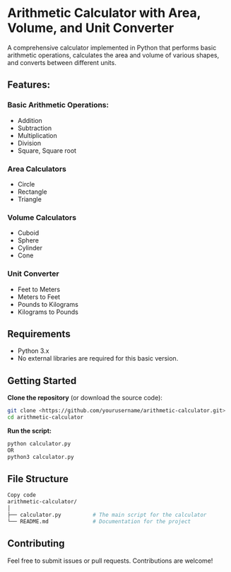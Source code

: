 # Arithmetic Calculator with Area, Volume, and Unit Converter
A comprehensive calculator implemented in Python that performs basic arithmetic operations, calculates the area and volume of various shapes, and converts between different units.

## Features:

### Basic Arithmetic Operations:
- Addition
- Subtraction
- Multiplication
- Division
- Square, Square root 

### Area Calculators
- Circle
- Rectangle
- Triangle

### Volume Calculators
- Cuboid
- Sphere
- Cylinder
- Cone

### Unit Converter
- Feet to Meters
- Meters to Feet
- Pounds to Kilograms
- Kilograms to Pounds

## Requirements
- Python 3.x
- No external libraries are required for this basic version.

## Getting Started
**Clone the repository** (or download the source code):

```bash
git clone <https://github.com/yourusername/arithmetic-calculator.git>
cd arithmetic-calculator
```

**Run the script:**

```bash
python calculator.py
OR
python3 calculator.py
```

## File Structure
```bash
Copy code
arithmetic-calculator/
│
├── calculator.py          # The main script for the calculator
└── README.md              # Documentation for the project
```

## Contributing
Feel free to submit issues or pull requests. Contributions are welcome!
